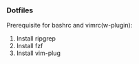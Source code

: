 ### Dotfiles

Prerequisite for bashrc and vimrc(w-plugin):
1. Install ripgrep
2. Install fzf
3. Install vim-plug
